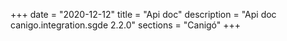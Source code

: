 +++
date        = "2020-12-12"
title       = "Api doc"
description = "Api doc canigo.integration.sgde 2.2.0"
sections    = "Canigó"
+++